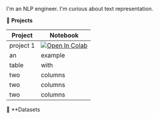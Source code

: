 I'm an NLP engineer. I'm curious about text representation.

💼 **Projects**

| Project | Notebook   |
| ----- | ------- |
| project 1  | [![Open In Colab](https://colab.research.google.com/assets/colab-badge.svg)](https://colab.research.google.com/drive/1TsDKNo2riwVmU55gjuBgB1AXVtRRfRHW) |
| an    | example |
| table | with    |
| two   | columns |
| two   | columns |
| two   | columns |

🤗 **Datasets


<!--
**cortemadera/cortemadera** is a ✨ _special_ ✨ repository because its `README.md` (this file) appears on your GitHub profile.

Here are some ideas to get you started:

- 🔭 I’m currently working on ...
- 🌱 I’m currently learning ...
- 👯 I’m looking to collaborate on ...
- 🤔 I’m looking for help with ...
- 💬 Ask me about ...
- 📫 How to reach me: ...
- 😄 Pronouns: ...
- ⚡ Fun fact: ...
-->
